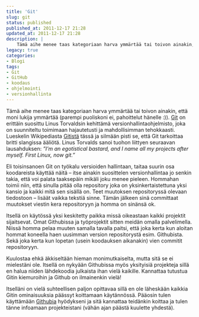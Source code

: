 ```yaml
---
title: 'Git'
slug: git
status: published
published_at: 2011-12-17 21:28
updated_at: 2011-12-17 21:28
description: |
    Tämä aihe menee taas kategoriaan harva ymmärtää tai toivon ainakin, että moni lukija ymmärtää (parempi puoliskoni ei, pahoittelut hänelle :)). Git on erittäin suosittu Linus Torvaldsin kehittämä versionhallintaohjelmisto, joka on suunniteltu toimimaan hajautetusti ja mahdollisimman tehokkaasti. Lueskelin Wikipediasta Gitistä tässä ja silmään pisti se, että Git tarkoittaa britti slangissa ääliötä. Linus Torvalds sanoi tuohon liittyen… Jatka lukemista Git
legacy: true
categories:
- Blogi
tags:
- Git
- GitHub
- koodaus
- ohjelmointi
- versionhallinta
---
```


<p>Tämä aihe menee taas kategoriaan harva ymmärtää tai toivon ainakin, että moni lukija ymmärtää (parempi puoliskoni ei, pahoittelut hänelle :)). <a href="http://git-scm.com/" target="_blank">Git</a> on erittäin suosittu Linus Torvaldsin kehittämä versionhallintaohjelmisto, joka on suunniteltu toimimaan hajautetusti ja mahdollisimman tehokkaasti. Lueskelin Wikipediasta <a href="http://fi.wikipedia.org/wiki/Git">Gitistä</a> tässä ja silmään pisti se, että Git tarkoittaa britti slangissa ääliötä. Linus Torvalds sanoi tuohon liittyen seuraavan lausahduksen: <em>&#8221;I&#8217;m an egotistical bastard, and I name all my projects after myself. First Linux, now git.&#8221;</em></p>
<p><!--more--></p>
<p>Eli toisinsanoen Git on työkalu versioiden hallintaan, taitaa suurin osa koodareista käyttää näitä &#8211; itse ainakin suosittelen versionhallintaa jo senkin takia, että voi palata taaksepäin mikäli joku menee pieleen. Hommahan toimii niin, että sinulla pitää olla repository joka on yksinkertaistettuna yksi kansio ja kaikki mitä sen sisällä on. Teet muutoksen repositoryssä olevaan tiedostoon &#8211; lisäät vaikka tekstiä sinne. Tämän jälkeen sinä committaat muutokset viestin kera repositoryyn ja homma on sinänsä ok.</p>
<p>Itsellä on käytössä yksi keskitetty paikka missä oikeastaan kaikki projektit sijaitsevat. Omat Githubissa ja työprojektit sitten meidän omalla palvelimella. Niissä homma pelaa muuten samalla tavalla paitsi, että joka kerta kun aloitan hommat koneella haen uusimman version repositorystä esim. Githubista. Sekä joka kerta kun lopetan (usein koodauksen aikanakin) vien commitit repositoryyn.</p>
<p>Kuulostaa ehkä äkkiseltään hieman monimutkaiselta, mutta sitä se ei mielestäni ole. Itsellä on nykyään Githubissa myös yksityisiä projekteja sillä en halua niiden lähdekoodia julkaista ihan vielä kaikille. Kannattaa tutustua Gitin kiemuroihin ja Github on ilmainenkin vielä!</p>
<p>Itselläni on vielä suhteellisen paljon opittavaa sillä en ole läheskään kaikkia Gitin ominaisuuksia päässyt koittamaan käytännössä. Pääosin tulen käyttämään <a href="https://github.com/" target="_blank">Githubia</a> hyödykseni ja sitä kannattaa teidänkin koittaa ja tulen tänne infoamaan projekteistani (vähän ajan päästä kuulette yhdestä).</p>